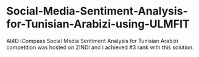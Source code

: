 # Social-Media-Sentiment-Analysis-for-Tunisian-Arabizi-using-ULMFIT
AI4D iCompass Social Media Sentiment Analysis for Tunisian Arabizi competition was hosted on ZINDI and i achieved #3 rank with this solution.
